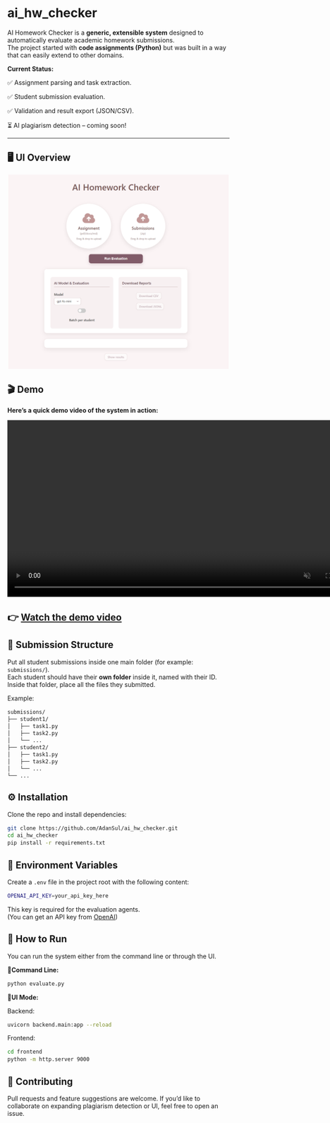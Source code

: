 # ai_hw_checker


AI Homework Checker is a **generic, extensible system** designed to automatically evaluate academic homework submissions.  
The project started with **code assignments (Python)** but was built in a way that can easily extend to other domains.

**Current Status:**

✅ Assignment parsing and task extraction.

✅ Student submission evaluation.

✅ Validation and result export (JSON/CSV).

⏳ AI plagiarism detection – coming soon!

---

## 🖥️ UI Overview

<div align="center">
  <img src="./demo/UI.png" width="500" alt="AI Homework Checker UI" />
</div>

## 🎬 Demo

**Here’s a quick demo video of the system in action:**

<video controls width="800" muted playsinline>
  <source src="https://raw.githubusercontent.com/AdanSul/ai_hw_checker/main/demo/demo.mp4" type="video/mp4" />
  If the video doesn’t load, <a href="https://raw.githubusercontent.com/AdanSul/ai_hw_checker/main/demo/demo.mp4">download it here</a>.
</video>

👉 [Watch the demo video](./demo/demo.mp4)
---

## 📂 Submission Structure

Put all student submissions inside one main folder (for example: `submissions/`).  
Each student should have their **own folder** inside it, named with their ID.  
Inside that folder, place all the files they submitted.

Example:

```text
submissions/
├── student1/
│   ├── task1.py
│   ├── task2.py
│   └── ...
├── student2/
│   ├── task1.py
│   ├── task2.py
│   └── ...
└── ...
```

## ⚙️ Installation

Clone the repo and install dependencies:

```bash
git clone https://github.com/AdanSul/ai_hw_checker.git
cd ai_hw_checker
pip install -r requirements.txt
```

## 🔑 Environment Variables
Create a `.env` file in the project root with the following content:
```bash
OPENAI_API_KEY=your_api_key_here
```
This key is required for the evaluation agents.<br>
(You can get an API key from [OpenAI](https://platform.openai.com/settings/organization/api-keys))
 


## 🚀 How to Run

You can run the system either from the command line or through the UI.

**🔹Command Line:**
```bash
python evaluate.py
```

**🔹UI Mode:**

Backend:
```bash
uvicorn backend.main:app --reload
```

Frontend:
```bash
cd frontend
python -m http.server 9000
```


## 🤝 Contributing

Pull requests and feature suggestions are welcome.
If you’d like to collaborate on expanding plagiarism detection or UI, feel free to open an issue.
